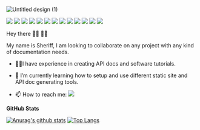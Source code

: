 ![Untitled design (1)](https://user-images.githubusercontent.com/59125401/89686714-bf399d80-d8f6-11ea-81ba-05baf267aba1.png)

<img src="https://img.shields.io/badge/python%20-%2314354C.svg?&style=for-the-badge&logo=python&logoColor=white"/> <img src="https://img.shields.io/badge/markdown-%23000000.svg?&style=for-the-badge&logo=markdown&logoColor=white"/> <img src="https://img.shields.io/badge/git%20-%23F05033.svg?&style=for-the-badge&logo=git&logoColor=white"/> <img src="https://img.shields.io/badge/javascript-%23F7DF1E.svg?&style=for-the-badge&logo=javascript&logoColor=white"/> <img src="https://img.shields.io/badge/swagger-%2385EA2D.svg?&style=for-the-badge&logo=swagger&logoColor=white"/> <img src="https://img.shields.io/badge/stoplight-%2314354C.svg?&style=for-the-badge&logo=stoplight&logoColor=white"/> <img src="https://img.shields.io/badge/postman-%23FF6C37.svg?&style=for-the-badge&logo=postman&logoColor=white"/> <img src="https://img.shields.io/badge/slate-%2314354C.svg?&style=for-the-badge&logo=slate&logoColor=white"/> <img src="https://img.shields.io/badge/docusaurus-%2314354C.svg?&style=for-the-badge&logo=docusaurus&logoColor=white"/> <img src="https://img.shields.io/badge/docz-%2314354C.svg?&style=for-the-badge&logo=docz&logoColor=white"/> <img src="https://img.shields.io/badge/mkdocs-%2314354C.svg?&style=for-the-badge&logo=mkdocs&logoColor=white"/> <img src="https://img.shields.io/badge/jekyll-%23CC0000.svg?&style=for-the-badge&logo=jekyll&logoColor=white"/> <img src="https://img.shields.io/badge/hugo-%23FF4088.svg?&style=for-the-badge&logo=hugo&logoColor=white"/>

Hey there 👋🏿 👋🏿


My name is Sheriff, I am looking to collaborate on any project with any kind of documentation needs.


- 🏋🏿‍I have experience in creating API docs and software tutorials. 

- 🔭 I’m currently learning how to setup and use different static site and API doc generating tools.

- 📫 How to reach me: <a href="mailto:quadrisheriff0@gmail.com"><img src="https://img.shields.io/badge/gmail-%23D14836.svg?&style=for-the-badge&logo=gmail&logoColor=white"/></a>


**GitHub Stats**


[![Anurag's github stats](https://github-readme-stats.vercel.app/api?username=Quadrisheriff&show_icons=true)](https://github.com/anuraghazra/github-readme-stats) [![Top Langs](https://github-readme-stats.vercel.app/api/top-langs/?username=Quadrisheriff)](https://github.com/anuraghazra/github-readme-stats)

<!--
**Quadrisheriff/QuadriSheriff** is a ✨ _special_ ✨ repository because its `README.md` (this file) appears on your GitHub profile.

Here are some ideas to get you started:

- 🔭 I’m currently working on ...
- 🌱 I’m currently learning ...
- 👯 I’m looking to collaborate on ...
- 🤔 I’m looking for help with ...
- 💬 Ask me about ...
- 📫 How to reach me: ...
- 😄 Pronouns: ...
- ⚡ Fun fact: ...
-->
